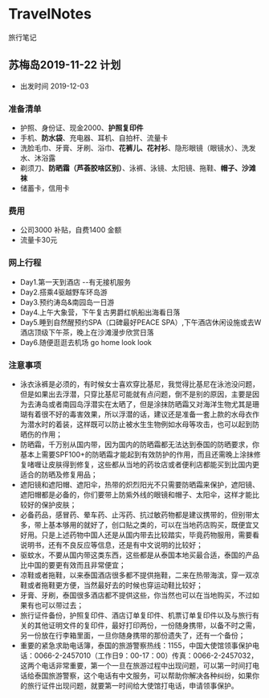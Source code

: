 # TravelNotes
旅行笔记
## 苏梅岛2019-11-22 计划 
* 出发时间 2019-12-03
### 准备清单
* 护照、身份证、现金2000、**护照复印件**
* 手机、**防水袋**、充电器、耳机、自拍杆、流量卡
* 洗脸毛巾、牙膏、牙刷、浴巾、**花裤儿、花衬衫**、隐形眼镜（眼镜水）、洗发水、沐浴露
* 剃须刀、**防晒霜（芦荟胶啥区别）**、泳裤、泳镜、太阳镜、拖鞋、**帽子、沙滩袜**
* 储蓄卡，信用卡
### 费用
* 公司3000 补贴，自费1400 金额
* 流量卡30元
### 网上行程 
* Day1.第一天到酒店 --有无接机服务
* Day2.搭乘4驱越野车环岛游
* Day3.预约涛岛&南园岛一日游
* Day4.上午大象营，下午复古男爵红帆船出海看日落
* Day5.睡到自然醒预约SPA（口碑最好PEACE SPA）,下午酒店休闲设施或去W酒店顶级下午茶，晚上在沙滩漫步欣赏日落
* Day6.随便逛逛去机场 go home look  look
### 注意事项
* 泳衣泳裤是必须的，有时候女士喜欢穿比基尼，我觉得比基尼在泳池没问题，但是如果出去浮潜，只穿比基尼可能就有点问题，倒不是别的原因，主要是因为去涛岛或者南园岛浮潜实在太晒了，但是涂抹防晒霜又对海洋生物尤其是珊瑚有着很不好的毒害效果，所以浮潜的话，建议还是准备一套上款的水母衣作为潜水时的着装，这样既可以防止被水生生物例如水母等攻击，也可以起到防晒伤的作用；
* 防晒霜，千万别从国内带，因为国内的防晒霜都无法达到泰国的防晒要求，你基本上需要SPF100+的防晒霜才能起到有效防护的作用，而且还需晚上涂抹修复啫喱让皮肤得到修复，这些都从当地的药妆店或者便利店都能买到比国内更适合的防晒及修复用品；
* 遮阳镜和遮阳帽、遮阳伞，热带的炽烈阳光不只需要防晒霜来保护，遮阳镜、遮阳帽都是必备的，你们要带上防紫外线的眼镜和帽子、太阳伞，这样才能比较好的保护皮肤；
* 必备药品，感冒药、晕车药、止泻药、抗过敏药物都是建议携带的，但别带太多，带上基本够用的就好了，创口贴之类的，可以在当地药店购买，既便宜又好用。只是上述药物中国人还是从国内带去比较踏实，毕竟药物服用，需要看说明书，还有不良反应等信息，还是有中文说明的比较好；
* 驱蚊水，不要从国内带这类东西，这些都是从泰国本地买最合适，泰国的产品比中国的要更有效而且非常便宜；
* 凉鞋或者拖鞋，以来泰国酒店很多都不提供拖鞋，二来在热带海滨，穿一双凉鞋或者拖鞋更方便，当然最好去的时候也穿运动鞋比较好；
* 牙膏、牙刷，泰国很多酒店都不提供这些，你当然也可以在当地购买，不过如果有也可以带过去；
* 旅行证件备份，护照复印件、酒店订单复印件、机票订单复印件以及与旅行有关的其他证明文件的复印件，最好打印两份，一份随身携带，以备不时之需，另一份放在行李箱里面，一旦你随身携带的那份遗失了，还有一个备份；
* 重要的紧急求助电话簿，泰国的旅游警察热线：1155，中国大使馆领事保护电话：0066-2-2457010（工作日9：00-17：00）传真：0066-2-2457032，这两个电话非常重要，第一个一旦在旅游过程中出现问题，可以第一时间打电话给泰国旅游警察，这个电话有中文服务，可以帮助你解决各种纠纷，如果你的旅行证件出现问题，就要第一时间给大使馆打电话，申请领事保护。